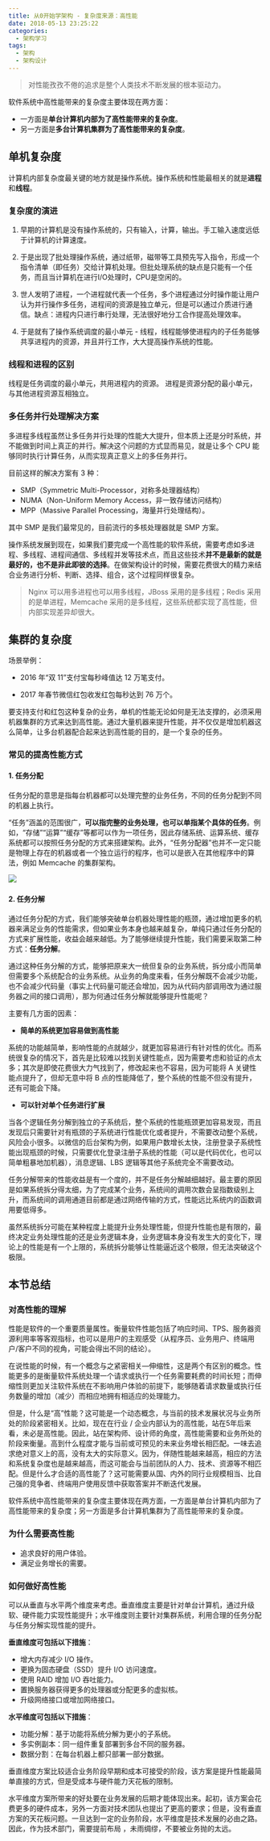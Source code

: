 ```yaml
---
title: 从0开始学架构 - 复杂度来源：高性能
date: 2018-05-13 23:25:22
categories:
  - 架构学习
tags:
  - 架构
  - 架构设计
---
```

> 对性能孜孜不倦的追求是整个人类技术不断发展的根本驱动力。

软件系统中高性能带来的复杂度主要体现在两方面：
- 一方面是**单台计算机内部为了高性能带来的复杂度**。
- 另一方面是**多台计算机集群为了高性能带来的复杂度**。

## 单机复杂度

计算机内部复杂度最关键的地方就是操作系统。操作系统和性能最相关的就是**进程**和**线程**。

### 复杂度的演进

1. 早期的计算机是没有操作系统的，只有输入，计算，输出。手工输入速度远低于计算机的计算速度。

2. 于是出现了批处理操作系统，通过纸带，磁带等工具预先写入指令，形成一个指令清单（即任务）交给计算机处理。但批处理系统的缺点是只能有一个任务，而且当计算机在进行I/O处理时，CPU是空闲的。

3. 世人发明了进程，一个进程就代表一个任务，多个进程通过分时操作能让用户认为并行操作多任务，进程间的资源是独立单元，但是可以通过介质进行通信。缺点：进程内只进行串行处理，无法很好地分工合作提高处理效率。

4. 于是就有了操作系统调度的最小单元 - 线程，线程能够使进程内的子任务能够共享进程内的资源，并且并行工作，大大提高操作系统的性能。

### 线程和进程的区别
线程是任务调度的最小单元，共用进程内的资源。
进程是资源分配的最小单元，与其他进程资源互相独立。

### 多任务并行处理解决方案

多进程多线程虽然让多任务并行处理的性能大大提升，但本质上还是分时系统，并不能做到时间上真正的并行。解决这个问题的方式显而易见，就是让多个 CPU 能够同时执行计算任务，从而实现真正意义上的多任务并行。

目前这样的解决方案有 3 种：

- SMP（Symmetric Multi-Processor，对称多处理器结构）
- NUMA（Non-Uniform Memory Access，非一致存储访问结构）
- MPP（Massive Parallel Processing，海量并行处理结构）。

其中 SMP 是我们最常见的，目前流行的多核处理器就是 SMP 方案。

操作系统发展到现在，如果我们要完成一个高性能的软件系统，需要考虑如多进程、多线程、进程间通信、多线程并发等技术点，而且这些技术**并不是最新的就是最好的，也不是非此即彼的选择**。在做架构设计的时候，需要花费很大的精力来结合业务进行分析、判断、选择、组合，这个过程同样很复杂。

> Nginx 可以用多进程也可以用多线程，JBoss 采用的是多线程；Redis 采用的是单进程，Memcache 采用的是多线程，这些系统都实现了高性能，但内部实现差异却很大。

## 集群的复杂度

场景举例：

- 2016 年“双 11”支付宝每秒峰值达 12 万笔支付。

- 2017 年春节微信红包收发红包每秒达到 76 万个。

要支持支付和红包这种复杂的业务，单机的性能无论如何是无法支撑的，必须采用机器集群的方式来达到高性能。通过大量机器来提升性能，并不仅仅是增加机器这么简单，让多台机器配合起来达到高性能的目的，是一个复杂的任务。

### 常见的提高性能方式

#### 1. 任务分配

任务分配的意思是指每台机器都可以处理完整的业务任务，不同的任务分配到不同的机器上执行。

“任务”涵盖的范围很广，**可以指完整的业务处理，也可以单指某个具体的任务**。例如，“存储”“运算”“缓存”等都可以作为一项任务，因此存储系统、运算系统、缓存系统都可以按照任务分配的方式来搭建架构。此外，“任务分配器”也并不一定只能是物理上存在的机器或者一个独立运行的程序，也可以是嵌入在其他程序中的算法，例如 Memcache 的集群架构。

﻿![](/images/architecture/memcache_cluster.png)

#### 2. 任务分解

通过任务分配的方式，我们能够突破单台机器处理性能的瓶颈，通过增加更多的机器来满足业务的性能需求，但如果业务本身也越来越复杂，单纯只通过任务分配的方式来扩展性能，收益会越来越低。为了能够继续提升性能，我们需要采取第二种方式：**任务分解**。

通过这种任务分解的方式，能够把原来大一统但复杂的业务系统，拆分成小而简单但需要多个系统配合的业务系统。从业务的角度来看，任务分解既不会减少功能，也不会减少代码量（事实上代码量可能还会增加，因为从代码内部调用改为通过服务器之间的接口调用），那为何通过任务分解就能够提升性能呢？

主要有几方面的因素：

*   **简单的系统更加容易做到高性能**

系统的功能越简单，影响性能的点就越少，就更加容易进行有针对性的优化。而系统很复杂的情况下，首先是比较难以找到关键性能点，因为需要考虑和验证的点太多；其次是即使花费很大力气找到了，修改起来也不容易，因为可能将 A 关键性能点提升了，但却无意中将 B 点的性能降低了，整个系统的性能不但没有提升，还有可能会下降。

*   **可以针对单个任务进行扩展**

当各个逻辑任务分解到独立的子系统后，整个系统的性能瓶颈更加容易发现，而且发现后只需要针对有瓶颈的子系统进行性能优化或者提升，不需要改动整个系统，风险会小很多。以微信的后台架构为例，如果用户数增长太快，注册登录子系统性能出现瓶颈的时候，只需要优化登录注册子系统的性能（可以是代码优化，也可以简单粗暴地加机器），消息逻辑、LBS 逻辑等其他子系统完全不需要改动。

任务分解带来的性能收益是有一个度的，并不是任务分解越细越好。最主要的原因是如果系统拆分得太细，为了完成某个业务，系统间的调用次数会呈指数级别上升，而系统间的调用通道目前都是通过网络传输的方式，性能远比系统内的函数调用要低得多。

虽然系统拆分可能在某种程度上能提升业务处理性能，但提升性能也是有限的，最终决定业务处理性能的还是业务逻辑本身，业务逻辑本身没有发生大的变化下，理论上的性能是有一个上限的，系统拆分能够让性能逼近这个极限，但无法突破这个极限。

## 本节总结

### 对高性能的理解
性能是软件的一个重要质量属性。衡量软件性能包括了响应时间、TPS、服务器资源利用率等客观指标，也可以是用户的主观感受（从程序员、业务用户、终端用户/客户不同的视角，可能会得出不同的结论）。

在说性能的时候，有一个概念与之紧密相关—伸缩性，这是两个有区别的概念。性能更多的是衡量软件系统处理一个请求或执行一个任务需要耗费的时间长短；而伸缩性则更加关注软件系统在不影响用户体验的前提下，能够随着请求数量或执行任务数量的增加（减少）而相应地拥有相适应的处理能力。

但是，什么是“高”性能？这可能是一个动态概念，与当前的技术发展状况与业务所处的阶段紧密相关。比如，现在在行业 / 企业内部认为的高性能，站在5年后来看，未必是高性能。因此，站在架构师、设计师的角度，高性能需要和业务所处的阶段来衡量。高到什么程度才能与当前或可预见的未来业务增长相匹配。一味去追求绝对意义上的高，没有太大的实际意义。因为，伴随性能越来越高，相应的方法和系统复杂度也是越来越高，而这可能会与当前团队的人力、技术、资源等不相匹配。但是什么才合适的高性能了？这可能需要从国、内外的同行业规模相当、比自己强的竞争者、终端用户使用反馈中获取答案并不断迭代发展。

软件系统中高性能带来的复杂度主要体现在两方面，一方面是单台计算机内部为了高性能带来的复杂度；另一方面是多台计算机集群为了高性能带来的复杂度。

### 为什么需要高性能

- 追求良好的用户体验。
- 满足业务增长的需要。

### 如何做好高性能

可以从垂直与水平两个维度来考虑。垂直维度主要是针对单台计算机，通过升级软、硬件能力实现性能提升；水平维度则主要针对集群系统，利用合理的任务分配与任务分解实现性能的提升。

**垂直维度可包括以下措施**：

- 增大内存减少 I/O 操作。
- 更换为固态硬盘（SSD）提升 I/O 访问速度。
- 使用 RAID 增加 I/O 吞吐能力。
- 置换服务器获得更多的处理器或分配更多的虚拟核。
- 升级网络接口或增加网络接口。

**水平维度可包括以下措施**：

- 功能分解：基于功能将系统分解为更小的子系统。
- 多实例副本：同一组件重复部署到多台不同的服务器。
- 数据分割：在每台机器上都只部署一部分数据。

垂直维度方案比较适合业务阶段早期和成本可接受的阶段，该方案是提升性能最简单直接的方式，但是受成本与硬件能力天花板的限制。

水平维度方案所带来的好处要在业务发展的后期才能体现出来。起初，该方案会花费更多的硬件成本，另外一方面对技术团队也提出了更高的要求；但是，没有垂直方案的天花板问题。一旦达到一定的业务阶段，水平维度是技术发展的必由之路。因此，作为技术部门，需要提前布局 ，未雨绸缪，不要被业务抛的太远。
